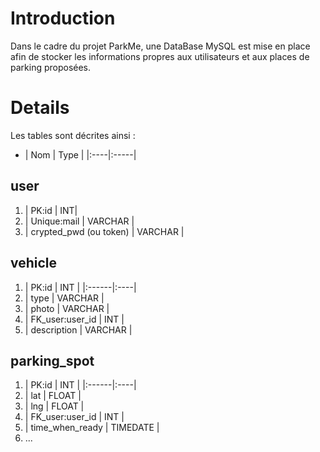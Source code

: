 # Introduction #
Dans le cadre du projet ParkMe, une DataBase MySQL est mise en place afin de stocker les informations propres aux utilisateurs et aux places de parking proposées.

# Details #

Les tables sont décrites ainsi :
  * | Nom | Type |
|:----|:-----|
## user ##
  1. | PK:id | INT|
  1. | Unique:mail | VARCHAR |
  1. | crypted\_pwd (ou token) | VARCHAR |

## vehicle ##
  1. | PK:id | INT |
|:------|:----|
  1. | type | VARCHAR |
  1. | photo | VARCHAR |
  1. | FK\_user:user\_id | INT |
  1. | description | VARCHAR |

## parking\_spot ##
  1. | PK:id | INT |
|:------|:----|
  1. | lat | FLOAT |
  1. | lng | FLOAT |
  1. | FK\_user:user\_id | INT |
  1. | time\_when\_ready | TIMEDATE |
  1. ...